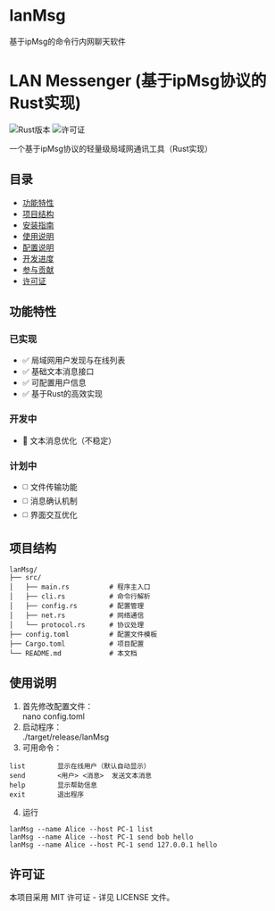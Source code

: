# lanMsg
基于ipMsg的命令行内网聊天软件

# LAN Messenger (基于ipMsg协议的Rust实现)

![Rust版本](https://img.shields.io/badge/Rust-1.70%2B-orange?logo=rust)
![许可证](https://img.shields.io/badge/许可证-MIT-blue.svg)

一个基于ipMsg协议的轻量级局域网通讯工具（Rust实现）

## 目录
- [功能特性](#功能特性)
- [项目结构](#项目结构)
- [安装指南](#安装指南)
- [使用说明](#使用说明)
- [配置说明](#配置说明)
- [开发进度](#开发进度)
- [参与贡献](#参与贡献)
- [许可证](#许可证)

## 功能特性

### 已实现
- ✅ 局域网用户发现与在线列表
- ✅ 基础文本消息接口
- ✅ 可配置用户信息
- ✅ 基于Rust的高效实现

### 开发中
- 🚧 文本消息优化（不稳定）

### 计划中
- ◻️ 文件传输功能
- ◻️ 消息确认机制
- ◻️ 界面交互优化

## 项目结构

```text
lanMsg/
├── src/
│   ├── main.rs          # 程序主入口
│   ├── cli.rs           # 命令行解析
│   ├── config.rs        # 配置管理
│   ├── net.rs           # 网络通信
│   └── protocol.rs      # 协议处理
├── config.toml          # 配置文件模板
├── Cargo.toml           # 项目配置
└── README.md            # 本文档
```

## 使用说明
1. 首先修改配置文件：\
    nano config.toml
2. 启动程序：\
./target/release/lanMsg
3. 可用命令：

```text    
list        显示在线用户（默认自动显示） 
send        <用户> <消息>  发送文本消息    
help        显示帮助信息 
exit        退出程序 
```
4. 运行
```text
lanMsg --name Alice --host PC-1 list
lanMsg --name Alice --host PC-1 send bob hello
lanMsg --name Alice --host PC-1 send 127.0.0.1 hello
```
## 许可证
本项目采用 MIT 许可证 - 详见 LICENSE 文件。

